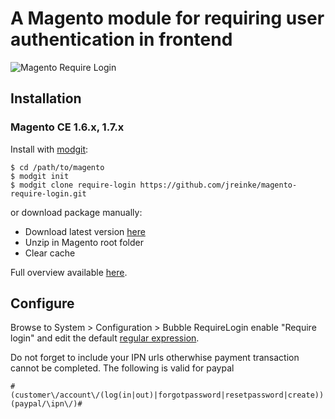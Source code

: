 # A Magento module for requiring user authentication in frontend

![Magento Require Login](http://i.imgur.com/A9yU4SN.png)

## Installation

### Magento CE 1.6.x, 1.7.x

Install with [modgit](https://github.com/jreinke/modgit):

    $ cd /path/to/magento
    $ modgit init
    $ modgit clone require-login https://github.com/jreinke/magento-require-login.git

or download package manually:

* Download latest version [here](https://github.com/jreinke/magento-require-login/archive/master.zip)
* Unzip in Magento root folder
* Clear cache

Full overview available [here](http://www.bubblecode.net/en/2012/05/15/a-magento-module-to-require-login-on-your-store/).

## Configure

Browse to System > Configuration > Bubble RequireLogin  enable "Require login" and edit the default [regular expression](http://php.net/manual/en/reference.pcre.pattern.syntax.php).

Do not forget to include your IPN urls otherwhise payment transaction cannot be completed. The following is valid for paypal 

```
#(customer\/account\/(log(in|out)|forgotpassword|resetpassword|create))|(paypal/\ipn\/)#
```
